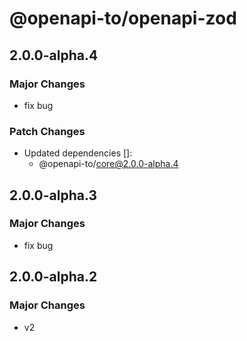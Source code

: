 # @openapi-to/openapi-zod

## 2.0.0-alpha.4

### Major Changes

- fix bug

### Patch Changes

- Updated dependencies []:
  - @openapi-to/core@2.0.0-alpha.4

## 2.0.0-alpha.3

### Major Changes

- fix bug

## 2.0.0-alpha.2

### Major Changes

- v2
